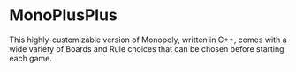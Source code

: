 # MonoPlusPlus
This highly-customizable version of Monopoly, written in C++, comes with a wide variety of Boards and Rule choices that can be chosen before starting each game.

